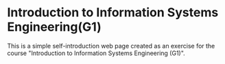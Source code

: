 # Introduction to Information Systems Engineering(G1)
This is a simple self-introduction web page created as an exercise for the course "Introduction to Information Systems Engineering (G1)".